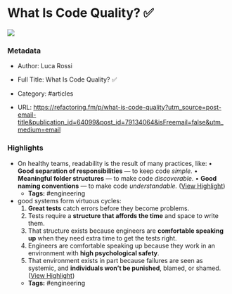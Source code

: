 # What Is Code Quality? ✅

![](https://substackcdn.com/image/fetch/w_1200,h_600,c_limit,f_jpg,q_auto:good,fl_progressive:steep/https%3A%2F%2Fbucketeer-e05bbc84-baa3-437e-9518-adb32be77984.s3.amazonaws.com%2Fpublic%2Fimages%2F720aae63-7194-4c0c-8fae-4a3518e494a5_2166x1446.png)

### Metadata

- Author: Luca Rossi
- Full Title: What Is Code Quality? ✅
- Category: #articles


- URL: https://refactoring.fm/p/what-is-code-quality?utm_source=post-email-title&publication_id=64099&post_id=79134064&isFreemail=false&utm_medium=email

### Highlights

- On healthy teams, readability is the result of many practices, like:
  • **Good separation of responsibilities** — to keep code *simple.*
  • **Meaningful folder structures** — to make code *discoverable.*
  • **Good naming conventions** — to make code *understandable.* ([View Highlight](https://read.readwise.io/read/01gg0e8ygf45q4zte7mbjt7zeg))
    - **Tags:** #engineering
- good systems form virtuous cycles:
  1. **Great tests** catch errors before they become problems.
  2. Tests require a **structure that affords the time** and space to write them.
  3. That structure exists because engineers are **comfortable speaking up** when they need extra time to get the tests right.
  4. Engineers are comfortable speaking up because they work in an environment with **high psychological safety**.
  5. That environment exists in part because failures are seen as systemic, and **individuals won’t be punished**, blamed, or shamed. ([View Highlight](https://read.readwise.io/read/01gg0ebakaybabjnvw7vmmnkkw))
    - **Tags:** #engineering

